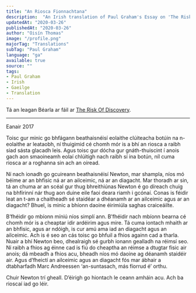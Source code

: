 ```yaml
---
title: "An Riosca Fionnachtana"
description:  "An Irish translation of Paul Graham's Essay on 'The Risk of Discovery'"
updatedAt: "2020-03-26"
publishedAt: "2020-03-26"
author: "Oisín Thomas"
image: "/profile.png"
majorTag: "Translations"
subTag: "Paul Graham"
language: "ga"
available: true
source: ""
tags: 
- Paul Graham
- Irish
- Gaeilge
- Translation
---
```


Tá an leagan Béarla ar fáil ar [The Risk Of Discovery](http://www.paulgraham.com/disc.html).

---
Eanair 2017

Toisc gur minic go bhfágann beathaisnéisí eolaithe clúiteacha botúin na n-eolaithe ar leataobh, ní thuigimid cé chomh mór is a bhí an riosca a raibh siad sásta glacadh leis. Agus toisc gur dócha gur gnáth-thuiscint í anois gach aon smaoineamh eolaí chlúitigh nach raibh sí ina botún, níl cuma riosca ar a roghanna sin ach an oiread. 

Ní nach ionadh go gcuireann beathaisnéisí Newton, mar shampla, níos mó béime ar an bhfisic ná ar an ailceimic, ná ar an diagacht. Mar thoradh ar sin, tá an chuma ar an scéal gur thug bhreithiúnas Newton é go díreach chuig na bhfírinní nár thug aon duine eile faoi deara riamh i gcónaí. Conas is féidir leat an t-am a chaitheadh sé staidéar a dhéanamh ar an ailceimic agus ar an diagacht? Bhuel, is minic a bhíonn daoine éirimiúla saghas craiceáilte.

B’fhéidir go mbíonn míniú níos simplí ann. B’fhéidir nach mbíonn bearna cé chomh mór is a cheaptar idir ardéirim agus mire. Tá cuma iontach mhaith ar an bhfisic, agus ar ndóigh, is cur amú ama iad an diagacht agus an ailceimic. Ach is é seo an cás toisc go bhfuil a fhios againn cad a tharla. Nuair a bhí Newton beo, dhealraigh sé gurbh ionann gealladh na réimsí seo. Ní raibh a fhios ag éinne cad is fiú do cheaptha an réimse a dtugtar fisic air anois; dá mbeadh a fhios acu, bheadh níos mó daoine ag déanamh staidéir air. Agus d’fheictí an ailceimic agus an diagacht fós mar ábhair a dtabharfadh Marc Andreessen ‘an-suntasach, más fíorrud é’ orthu.

Chuir Newton trí gheall. D’éirigh go hiontach le ceann amháin acu. Ach ba rioscaí iad go léir.